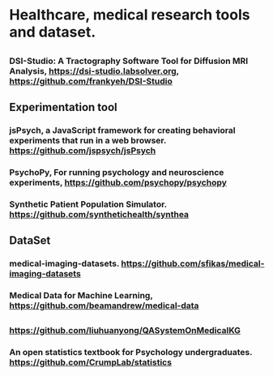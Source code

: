 # Healthcare, medical research tools and dataset.

## 
### DSI-Studio: A Tractography Software Tool for Diffusion MRI Analysis, https://dsi-studio.labsolver.org, https://github.com/frankyeh/DSI-Studio


## 
## Experimentation tool
### jsPsych, a JavaScript framework for creating behavioral experiments that run in a web browser. https://github.com/jspsych/jsPsych
### PsychoPy, For running psychology and neuroscience experiments, https://github.com/psychopy/psychopy
### Synthetic Patient Population Simulator. https://github.com/synthetichealth/synthea

## 
## DataSet
### medical-imaging-datasets.  https://github.com/sfikas/medical-imaging-datasets
### Medical Data for Machine Learning, https://github.com/beamandrew/medical-data

## 
## 
### https://github.com/liuhuanyong/QASystemOnMedicalKG
### An open statistics textbook for Psychology undergraduates. https://github.com/CrumpLab/statistics





